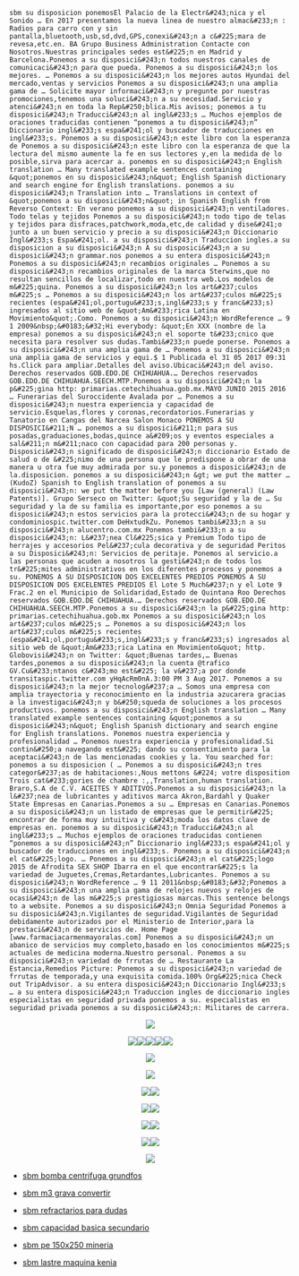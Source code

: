 
```
sbm su disposicion ponemosEl Palacio de la Electr&#243;nica y el Sonido … En 2017 presentamos la nueva linea de nuestro almac&#233;n : Radios para carro con y sin pantalla,bluetooth,usb,sd,dvd,GPS,conexi&#243;n a c&#225;mara de revesa,etc.en. BA Grupo Business Administration Contacte con Nosotros.Nuestras principales sedes est&#225;n en Madrid y Barcelona.Ponemos a su disposici&#243;n todos nuestros canales de comunicaci&#243;n para que pueda. Ponemos a su disposici&#243;n los mejores. … Ponemos a su disposici&#243;n los mejores autos Hyundai del mercado,ventas y servicios Ponemos a su disposici&#243;n una amplia gama de … Solicite mayor informaci&#243;n y pregunte por nuestras promociones,tenemos una soluci&#243;n a su necesidad.Servicio y atenci&#243;n en toda la Rep&#250;blica.Mis avisos; ponemos a tu disposici&#243;n Traducci&#243;n al ingl&#233;s … Muchos ejemplos de oraciones traducidas contienen “ponemos a tu disposici&#243;n” Diccionario ingl&#233;s espa&#241;ol y buscador de traducciones en ingl&#233;s. Ponemos a su disposici&#243;n este libro con la esperanza de Ponemos a su disposici&#243;n este libro con la esperanza de que la lectura del mismo aumente la fe en sus lectores y,en la medida de lo posible,sirva para acercar a. ponemos en su disposici&#243;n English translation … Many translated example sentences containing &quot;ponemos en su disposici&#243;n&quot; English Spanish dictionary and search engine for English translations. ponemos a su disposici&#243;n Translation into … Translations in context of &quot;ponemos a su disposici&#243;n&quot; in Spanish English from Reverso Context: En verano ponemos a su disposici&#243;n ventiladores. Todo telas y tejidos Ponemos a su disposici&#243;n todo tipo de telas y tejidos para disfraces,patchwork,moda,etc,de calidad y dise&#241;o junto a un buen servicio y precio a su disposici&#243;n Diccionario Ingl&#233;s Espa&#241;ol. a su disposici&#243;n Traduccion ingles.a su disposicion a su disposici&#243;n A su disposici&#243;n a su disposici&#243;n grammar.nos ponemos a su entera disposici&#243;n Ponemos a su disposici&#243;n recambios originales … Ponemos a su disposici&#243;n recambios originales de la marca Sterwins,que no resultan sencillos de localizar,todo en nuestra web.Los modelos de m&#225;quina. Ponemos a su disposici&#243;n los art&#237;culos m&#225;s … Ponemos a su disposici&#243;n los art&#237;culos m&#225;s recientes (espa&#241;ol,portugu&#233;s,ingl&#233;s y franc&#233;s) ingresados al sitio web de &quot;Am&#233;rica Latina en Movimiento&quot;.Como. Ponemos a su disposici&#243;n WordReference … 9 1 2009&nbsp;&#0183;&#32;Hi everybody: &quot;En XXX (nombre de la empresa) ponemos a su disposici&#243;n el soporte t&#233;cnico que necesita para resolver sus dudas.Tambi&#233;n puede ponerse. Ponemos a su disposici&#243;n una amplia gama de … Ponemos a su disposici&#243;n una amplia gama de servicios y equi.$ 1 Publicada el 31 05 2017 09:31 hs.Click para ampliar.Detalles del aviso.Ubicaci&#243;n del aviso. Derechos reservados GOB.EDO.DE CHIHUAHUA.… Derechos reservados GOB.EDO.DE CHIHUAHUA.SEECH.MTP.Ponemos a su disposici&#243;n la p&#225;gina http: primarias.cetechihuahua.gob.mx.MAYO JUNIO 2015 2016 … Funerarias del Suroccidente Avalada por … Ponemos a su disposici&#243;n nuestra experiencia y capacidad de servicio.Esquelas,flores y coronas,recordatorios.Funerarias y Tanatorio en Cangas del Narcea Salon Monaco PONEMOS A SU DISPOSICI&#211;N … ponemos a su disposici&#211;n para sus posadas,graduaciones,bodas,quince a&#209;os y eventos especiales a sal&#211;n m&#211;naco con capacidad para 200 personas y. Disposici&#243;n significado de disposici&#243;n diccionario Estado de salud o de &#225;nimo de una persona que le predispone a obrar de una manera u otra fue muy admirada por su.y ponemos a disposici&#243;n de la.disposicion. ponemos a su disposici&#243;n &gt; we put the matter … (KudoZ) Spanish to English translation of ponemos a su disposici&#243;n: we put the matter before you [Law (general) (Law Patents)]. Grupo Serseco on Twitter: &quot;Su seguridad y la de … Su seguridad y la de su familia es importante,por eso ponemos a su disposici&#243;n estos servicios para la protecci&#243;n de su hogar y condominiospic.twitter.com DeHxtudkZu. Ponemos tambi&#233;n a su disposici&#243;n alucentro.com.mx Ponemos tambi&#233;n a su disposici&#243;n: L&#237;nea Cl&#225;sica y Premium Todo tipo de herrajes y accesorios Pel&#237;cula decorativa y de seguridad Peritos a su Disposici&#243;n: Servicios de peritaje. Ponemos al servicio.a las personas que acuden a nosotros la gesti&#243;n de todos los tr&#225;mites administrativos en los diferentes procesos y ponemos a su. PONEMOS A SU DISPOSICION DOS EXCELENTES PREDIOS PONEMOS A SU DISPOSICION DOS EXCELENTES PREDIOS El Lote 5 Much&#237;n y el Lote 9 Frac.2 en el Municipio de Solidaridad,Estado de Quintana Roo Derechos reservados GOB.EDO.DE CHIHUAHUA.… Derechos reservados GOB.EDO.DE CHIHUAHUA.SEECH.MTP.Ponemos a su disposici&#243;n la p&#225;gina http: primarias.cetechihuahua.gob.mx Ponemos a su disposici&#243;n los art&#237;culos m&#225;s … Ponemos a su disposici&#243;n los art&#237;culos m&#225;s recientes (espa&#241;ol,portugu&#233;s,ingl&#233;s y franc&#233;s) ingresados al sitio web de &quot;Am&#233;rica Latina en Movimiento&quot; http. Globovisi&#243;n on Twitter: &quot;Buenas tardes,… Buenas tardes,ponemos a su disposici&#243;n la cuenta @trafico GV.Cu&#233;ntanos c&#243;mo est&#225; la v&#237;a por donde transitaspic.twitter.com yHqAcRm0nA.3:00 PM 3 Aug 2017. Ponemos a su disposici&#243;n la mejor tecnolog&#237;a … Somos una empresa con amplia trayectoria y reconocimiento en la industria azucarera gracias a la investigaci&#243;n y b&#250;squeda de soluciones a los procesos productivos. ponemos a su disposici&#243;n English translation … Many translated example sentences containing &quot;ponemos a su disposici&#243;n&quot; English Spanish dictionary and search engine for English translations. Ponemos nuestra experiencia y profesionalidad … Ponemos nuestra experiencia y profesionalidad.Si contin&#250;a navegando est&#225; dando su consentimiento para la aceptaci&#243;n de las mencionadas cookies y la. You searched for: ponemos a su disposicion ( … Ponemos a su disposici&#243;n tres categor&#237;as de habitaciones:,Nous mettons &#224; votre disposition Trois cat&#233;gories de chambre :,,Translation,human translation. Braro,S.A de C.V. ACEITES Y ADITIVOS.Ponemos a su disposici&#243;n la l&#237;nea de lubricantes y aditivos marca Akron,Bardahl y Quaker State Empresas en Canarias.Ponemos a su … Empresas en Canarias.Ponemos a su disposici&#243;n un listado de empresas que le permitir&#225; encontrar de forma muy intuitiva y c&#243;moda los datos clave de empresas en. ponemos a su disposici&#243;n Traducci&#243;n al ingl&#233;s … Muchos ejemplos de oraciones traducidas contienen “ponemos a su disposici&#243;n” Diccionario ingl&#233;s espa&#241;ol y buscador de traducciones en ingl&#233;s. Ponemos a su disposici&#243;n el cat&#225;logo. … Ponemos a su disposici&#243;n el cat&#225;logo 2015 de Afrodita SEX SHOP Ibarra en el que encontrar&#225;s la variedad de Juguetes,Cremas,Retardantes,Lubricantes. Ponemos a su disposici&#243;n WordReference … 9 11 2011&nbsp;&#0183;&#32;Ponemos a su disposici&#243;n una amplia gama de relojes nuevos y relojes de ocasi&#243;n de las m&#225;s prestigiosas marcas.This sentence belongs to a website. Ponemos a su disposici&#243;n Omnia Seguridad Ponemos a su disposici&#243;n.Vigilantes de seguridad.Vigilantes de Seguridad debidamente autorizados por el Ministerio de Interior,para la prestaci&#243;n de servicios de. Home Page [www.farmaciacarmenmayoralas.com] Ponemos a su disposici&#243;n un abanico de servicios muy completo,basado en los conocimientos m&#225;s actuales de medicina moderna.Nuestro personal. Ponemos a su disposici&#243;n variedad de frrutas de … Restaurante La Estancia,Remedios Picture: Ponemos a su disposici&#243;n variedad de frrutas de temporada,y una exquisita comida.100% Org&#225;nica Check out TripAdvisor. a su entera disposici&#243;n Diccionario Ingl&#233;s … a su entera disposici&#243;n Traduccion ingles de diccionario ingles especialistas en seguridad privada ponemos a su. especialistas en seguridad privada ponemos a su disposici&#243;n: Militares de carrera. 
```

<div align="center">

<a href="https://es-crusher.shibang-china.com/github&k=sbm+su+disposicion+ponemos"><img src="https://static.shibang-china.com/es/crusher/logo.jpg"></a>

<a href="https://es-crusher.shibang-china.com/github&k=sbm+su+disposicion+ponemos"><img src="https://static.shibang-china.com/es/crusher/index.jpg"></a><a href="https://es-crusher.shibang-china.com/material.htmlgithub&k=sbm+su+disposicion+ponemos"><img src="https://static.shibang-china.com/es/crusher/material.jpg"></a><a href="https://es-crusher.shibang-china.com/application.htmlgithub&k=sbm+su+disposicion+ponemos"><img src="https://static.shibang-china.com/es/crusher/application.jpg"></a><a href="https://es-crusher.shibang-china.com/aboutus.htmlgithub&k=sbm+su+disposicion+ponemos"><img src="https://static.shibang-china.com/es/crusher/aboutus.jpg"></a><a href="https://es-crusher.shibang-china.com/contact.htmlgithub&k=sbm+su+disposicion+ponemos"><img src="https://static.shibang-china.com/es/crusher/contact.jpg"></a>

<a href="https://es-crusher.shibang-china.com/github&k=sbm+su+disposicion+ponemos"><img src="https://static.shibang-china.com/es/crusher/banner.jpg"></a>

<a href="https://swt.shibang-china.com/github&k=sbm+su+disposicion+ponemos"><img src="https://static.shibang-china.com/es/crusher/text.jpg"></a>

<a href="https://swt.shibang-china.com/github&k=sbm+su+disposicion+ponemos"><img src="https://static.shibang-china.com/es/crusher/chat.jpg"></a><a href="https://es-crusher.shibang-china.com/contact.htmlgithub&k=sbm+su+disposicion+ponemos"><img src="https://static.shibang-china.com/es/crusher/message.jpg"></a>

<a href="https://es-crusher.shibang-china.com/products/pe.htmlgithub&k=sbm+su+disposicion+ponemos"><img src="https://static.shibang-china.com/es/crusher/pe.jpg"></a><a href="https://es-crusher.shibang-china.com/products/pf.htmlgithub&k=sbm+su+disposicion+ponemos"><img src="https://static.shibang-china.com/es/crusher/pf.jpg"></a>

<a href="https://es-crusher.shibang-china.com/products/hpt.htmlgithub&k=sbm+su+disposicion+ponemos"><img src="https://static.shibang-china.com/es/crusher/hpt.jpg"></a><a href="https://es-crusher.shibang-china.com/products/vsi.htmlgithub&k=sbm+su+disposicion+ponemos"><img src="https://static.shibang-china.com/es/crusher/vsi.jpg"></a>

<a href="https://es-crusher.shibang-china.com/products/klv.htmlgithub&k=sbm+su+disposicion+ponemos"><img src="https://static.shibang-china.com/es/crusher/klv.jpg"></a><a href="https://es-crusher.shibang-china.com/products/portable.htmlgithub&k=sbm+su+disposicion+ponemos"><img src="https://static.shibang-china.com/es/crusher/portable.jpg"></a>

<a href="https://swt.shibang-china.com/github&k=sbm+su+disposicion+ponemos"><img src="https://static.shibang-china.com/es/crusher/case.jpg"></a>

</div>


* [sbm bomba centrifuga grundfos](sbm%20bomba%20centrifuga%20grundfos.md)

* [sbm m3 grava convertir](sbm%20m3%20grava%20convertir.md)

* [sbm refractarios para dudas](sbm%20refractarios%20para%20dudas.md)

* [sbm capacidad basica secundario](sbm%20capacidad%20basica%20secundario.md)

* [sbm pe 150x250 mineria](sbm%20pe%20150x250%20mineria.md)

* [sbm lastre maquina kenia](sbm%20lastre%20maquina%20kenia.md)